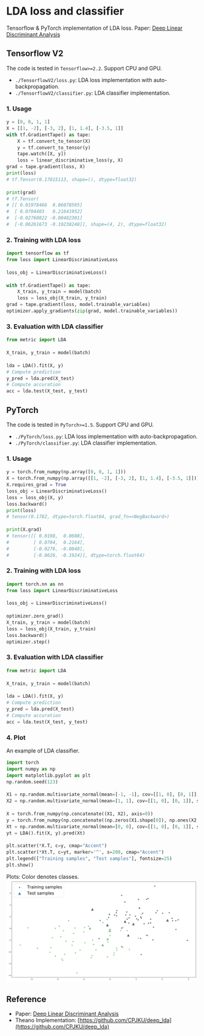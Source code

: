 # LDA loss and classifier
Tensorflow &amp; PyTorch implementation of LDA loss. Paper: [Deep Linear Discriminant Analysis](http://arxiv.org/abs/1511.04707)


## Tensorflow V2

The code is tested in `Tensorflow>=2.2`. Support CPU and GPU.

* `./TensorflowV2/loss.py`: LDA loss implementation with auto-backpropagation.
* `./TensorflowV2/classifier.py`: LDA classifier implementation.

### 1. Usage

```python
y = [0, 0, 1, 1]
X = [[1, -2], [-3, 2], [1, 1.4], [-3.5, 1]]
with tf.GradientTape() as tape:
    X = tf.convert_to_tensor(X)
    y = tf.convert_to_tensor(y)
    tape.watch([X, y])
    loss = linear_discriminative_loss(y, X)
grad = tape.gradient(loss, X)
print(loss)
# tf.Tensor(0.17815113, shape=(), dtype=float32)

print(grad)
# tf.Tensor(
# [[ 0.01978466  0.06078595]
#  [ 0.0704403   0.21641952]
#  [-0.02760822 -0.08482301]
#  [-0.06261673 -0.19238248]], shape=(4, 2), dtype=float32)
```

### 2. Training with LDA loss

```python
import tensorflow as tf
from loss import LinearDiscriminativeLoss

loss_obj = LinearDiscriminativeLoss()

with tf.GradientTape() as tape:
    X_train, y_train = model(batch)
    loss = loss_obj(X_train, y_train)
grad = tape.gradient(loss, model.trainable_variables)
optimizer.apply_gradients(zip(grad, model.trainable_variables))
```

### 3. Evaluation with LDA classifier

```python
from metric import LDA

X_train, y_train = model(batch)

lda = LDA().fit(X, y)
# Compute prediction
y_pred = lda.pred(X_test)
# Compute accuration
acc = lda.test(X_test, y_test)
```

## PyTorch

The code is tested in `PyTorch>=1.5`. Support CPU and GPU.

* `./PyTorch/loss.py`: LDA loss implementation with auto-backpropagation.
* `./PyTorch/classifier.py`: LDA classifier implementation.

### 1. Usage

```python
y = torch.from_numpy(np.array([0, 0, 1, 1]))
X = torch.from_numpy(np.array([[1, -2], [-3, 2], [1, 1.4], [-3.5, 1]]))
X.requires_grad = True
loss_obj = LinearDiscriminativeLoss()
loss = loss_obj(X, y)
loss.backward()
print(loss)
# tensor(0.1782, dtype=torch.float64, grad_fn=<NegBackward>)

print(X.grad)
# tensor([[ 0.0198,  0.0608],
#         [ 0.0704,  0.2164],
#         [-0.0276, -0.0848],
#         [-0.0626, -0.1924]], dtype=torch.float64)
```

### 2. Training with LDA loss

```python
import torch.nn as nn
from loss import LinearDiscriminativeLoss

loss_obj = LinearDiscriminativeLoss()

optimizer.zero_grad()
X_train, y_train = model(batch)
loss = loss_obj(X_train, y_train)
loss.backward()
optimizer.step()
```

### 3. Evaluation with LDA classifier

```python
from metric import LDA

X_train, y_train = model(batch)

lda = LDA().fit(X, y)
# Compute prediction
y_pred = lda.pred(X_test)
# Compute accuration
acc = lda.test(X_test, y_test)
```

### 4. Plot

An example of LDA classifier.

```python
import torch
import numpy as np
import matplotlib.pyplot as plt
np.random.seed(123)

X1 = np.random.multivariate_normal(mean=[-1, -1], cov=[[1, 0], [0, 1]], size=50)
X2 = np.random.multivariate_normal(mean=[1, 1], cov=[[1, 0], [0, 1]], size=50)

X = torch.from_numpy(np.concatenate((X1, X2), axis=0))
y = torch.from_numpy(np.concatenate((np.zeros(X1.shape[0]), np.ones(X2.shape[0])), axis=0))
Xt = np.random.multivariate_normal(mean=[0, 0], cov=[[1, 0], [0, 1]], size=10)
yt = LDA().fit(X, y).pred(Xt)

plt.scatter(*X.T, c=y, cmap="Accent")
plt.scatter(*Xt.T, c=yt, marker='^', s=200, cmap="Accent")
plt.legend(["Training samples", "Test samples"], fontsize=25)
plt.show()
```

Plots: Color denotes classes.
![Plots](./images/Figure.png)


## Reference
* Paper: [Deep Linear Discriminant Analysis](http://arxiv.org/abs/1511.04707)
* Theano Implementation: [https://github.com/CPJKU/deep_lda](https://github.com/CPJKU/deep_lda)
